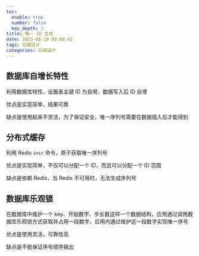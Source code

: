 ```yaml
---
toc:
  enable: true
  number: false
  max_depth: 3
title: 唯一 ID 生成
date: 2023-08-10 09:08:42
tags: 后端设计
categories: 后端设计
---
```


## 数据库自增长特性

利用数据库特性，设置表主键 ID 为自增，数据写入后 ID 自增

优点是实现简单，结果可靠

缺点是使用起来不灵活，为了保证安全，唯一序列号需要在数据插入后才能得到

## 分布式缓存

利用 Redis `incr` 命令，原子获取唯一序列号

优点是实现简单，不仅可以分配一个 ID，而且可以分配一个 ID 范围

缺点是依赖 Redis，当 Redis 不可用时，无法生成序列号

## 数据库乐观锁

在数据库中维护一个 key、开始数字、步长数这样一个数据结构，应用通过调用数据库乐观锁方式获取并占用一段数字，应用内通过维护这一段数字实现唯一序号

优点是使用灵活，可靠性高

缺点是不能保证序号顺序输出